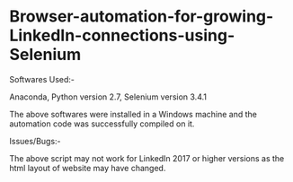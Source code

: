# Browser-automation-for-growing-LinkedIn-connections-using-Selenium

Softwares Used:-

Anaconda,
Python version 2.7,
Selenium version 3.4.1

The above softwares were installed in a Windows machine and the automation code was successfully compiled on it.

Issues/Bugs:-

The above script may not work for LinkedIn 2017 or higher versions as the html layout of website may have changed.
